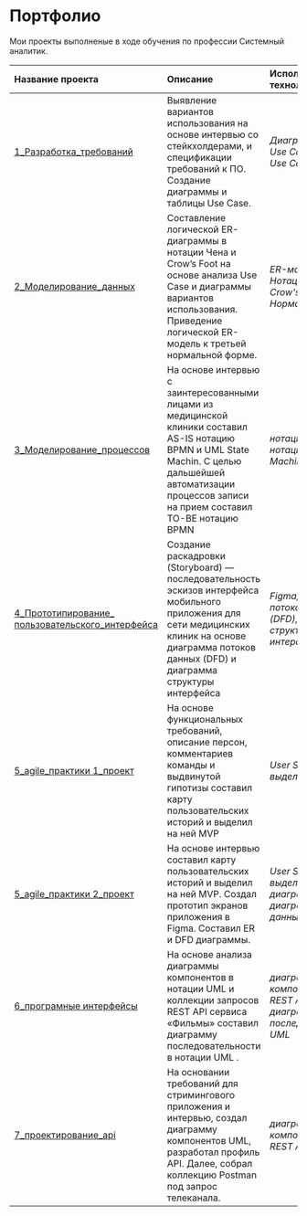 # Портфолио
Мои проекты выполненые в ходе обучения по профессии Системный аналитик.<br> 

| Название проекта | Описание | Использованные технологии | 
| :---------------------- | :-------------------------------- | :---------------------- |
| [1_Разработка_требований](https://github.com/Alexandr-Korolkov/SystemAnalyticProjects/tree/main/1_Требования) | Выявление вариантов использования на основе интервью со стейкхолдерами, и спецификации требований к ПО. Создание диаграммы и таблицы Use Case. | *Диаграмма UML Use Case, Таблица Use Case* |
| [2_Моделирование_данных](https://github.com/Alexandr-Korolkov/SystemAnalyticProjects/tree/main/2_Моделирование_данных) | Составление логической ER-диаграммы в нотации Чена и Crow’s Foot на основе анализа Use Case и диаграммы вариантов использования. Приведение логической ER-модель к третьей нормальной форме. | *ER-моделирование, Нотация Чена, Crow's Foot, Нормализация 3NF* |
| [3_Моделирование_процессов](https://github.com/Alexandr-Korolkov/SystemAnalyticProjects/tree/main/3_Моделирование_процессов) | На основе интервью с заинтересованными лицами из медицинской клиники составил AS-IS нотацию BPMN и UML State Machin. С целью дальшейшей автоматизации процессов записи на прием составил TO-BE нотацию BPMN| *нотация BPMN 2.0, нотация UML State Machine* |
| [4_Прототипирование_ пользовательского_интерфейса](https://github.com/Alexandr-Korolkov/SystemAnalyticProjects/tree/main/4_Пользовательские_интерфейсы) | Создание раскадровки (Storyboard) — последовательность эскизов интерфейса мобильного приложения для сети медицинских клиник на основе диаграмма потоков данных (DFD) и диаграмма структуры интерфейса| *Figma, диаграмма потоков данных (DFD), диаграмма структуры интерфейса* |
| [5_agile_практики 1_проект](https://github.com/Alexandr-Korolkov/SystemAnalyticProjects/tree/main/5_agile_практики/1%20проект%20(User%20Story%20Map%2C%20выделение%20MVP)) | На основе функциональных требований, описание персон, комментариев команды и выдвинутой гипотизы составил карту пользовательских историй и выделил на ней MVP| *User Story Map, выделение MVP* |
| [5_agile_практики 2_проект](https://github.com/Alexandr-Korolkov/SystemAnalyticProjects/tree/main/5_agile_%D0%BF%D1%80%D0%B0%D0%BA%D1%82%D0%B8%D0%BA%D0%B8/2%20%D0%BF%D1%80%D0%BE%D0%B5%D0%BA%D1%82) | На основе интервью составил карту пользовательских историй и выделил на ней MVP. Создал прототип экранов приложения в Figma. Составил ER и DFD диаграммы. | *User Story Map, выделение MVP, ER диаграмма, диаграмма потоков данных (DFD), Figma* |
| [6_програмные интерфейсы](https://github.com/Alexandr-Korolkov/SystemAnalyticProjects/tree/main/6_%D0%BF%D1%80%D0%BE%D0%B3%D1%80%D0%B0%D0%BC%D0%BD%D1%8B%D0%B5%20%D0%B8%D0%BD%D1%82%D0%B5%D1%80%D1%84%D0%B5%D0%B9%D1%81%D1%8B) | На основе анализа диаграммы компонентов в нотации UML и коллекции запросов REST API сервиса «Фильмы» составил диаграмму последовательности в нотации UML . | *диаграмма компонентов UML, REST API, диаграмма последовательности UML* |
| [7_проектирование_api](https://github.com/Alexandr-Korolkov/SystemAnalyticProjects/tree/main/7_проектирование_api) | На основании требований для стримингового приложения и интервью,  создал диаграмму компонентов UML, разработал профиль API. Далее, собрал коллекцию Postman под запрос телеканала. | *диаграмма компонентов UML, REST API, Postman* |